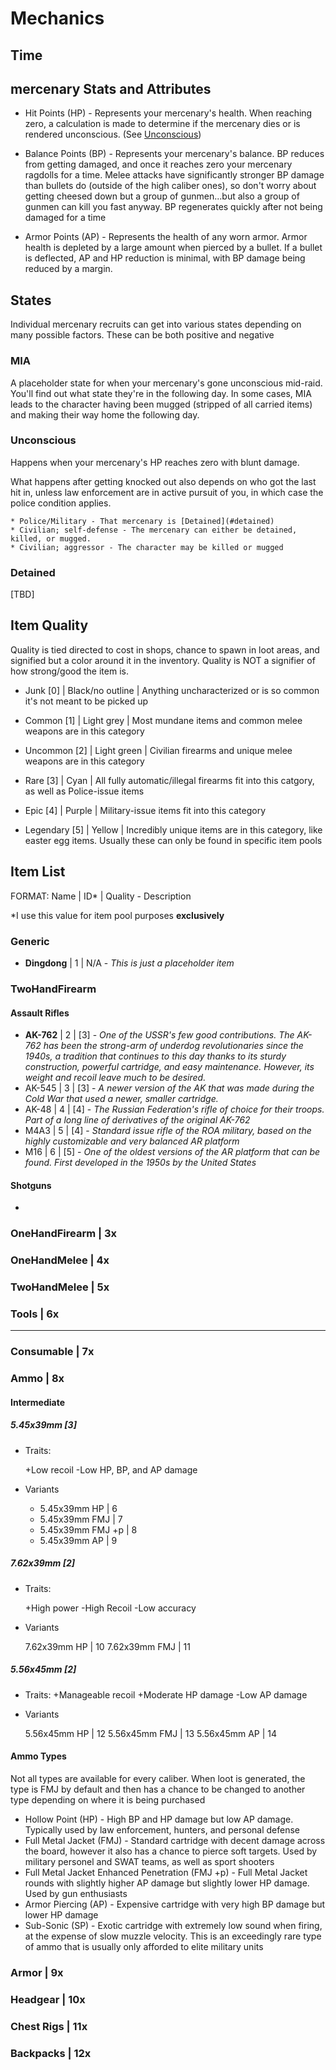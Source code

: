 # Mechanics

## Time

## mercenary Stats and Attributes

* Hit Points (HP) - Represents your mercenary's health. When reaching zero, a calculation is made to determine if the mercenary dies or is rendered unconscious. (See [Unconscious](#unconscious))

* Balance Points (BP) - Represents your mercenary's balance. BP reduces from getting damaged, and once it reaches zero your mercenary ragdolls for a time. Melee attacks have significantly stronger BP damage than bullets do (outside of the high caliber ones), so don't worry about getting cheesed down but a group of gunmen...but also a group of gunmen can kill you fast anyway. BP regenerates quickly after not being damaged for a time

* Armor Points (AP) - Represents the health of any worn armor. Armor health is depleted by a large amount when pierced by a bullet. If a bullet is deflected, AP and HP reduction is minimal, with BP damage being reduced by a margin. 

## States

Individual mercenary recruits can get into various states depending on many possible factors. These can be both positive and negative

### MIA

A placeholder state for when your mercenary's gone unconscious mid-raid. You'll find out what state they're in the following day. In some cases, MIA leads to the character having been mugged (stripped of all carried items) and making their way home the following day.

### Unconscious

Happens when your mercenary's HP reaches zero with blunt damage.

What happens after getting knocked out also depends on who got the last hit in, unless law enforcement are in active pursuit of you, in which case the police condition applies.

    * Police/Military - That mercenary is [Detained](#detained)
    * Civilian; self-defense - The mercenary can either be detained, killed, or mugged.
    * Civilian; aggressor - The character may be killed or mugged

### Detained

[TBD]

## Item Quality

Quality is tied directed to cost in shops, chance to spawn in loot areas, and signified but a color around it in the inventory. Quality is NOT a signifier of how strong/good the item is.

* Junk [0] | Black/no outline | Anything uncharacterized or is so common it's not meant to be picked up

* Common [1] | Light grey | Most mundane items and common melee weapons are in this category

* Uncommon [2] | Light green | Civilian firearms and unique melee weapons are in this category

* Rare [3] | Cyan | All fully automatic/illegal firearms fit into this catgory, as well as Police-issue items

* Epic [4] | Purple | Military-issue items fit into this category

* Legendary [5] | Yellow | Incredibly unique items are in this category, like easter egg items. Usually these can only be found in specific item pools

## Item List

FORMAT: Name | ID* | Quality - Description

*I use this value for item pool purposes **exclusively**

### Generic

* **Dingdong** | 1 | N/A - *This is just a placeholder item*

### TwoHandFirearm

#### Assault Rifles

* **AK-762** | 2 | [3] - *One of the USSR's few good contributions. The AK-762 has been the strong-arm of underdog revolutionaries since the 1940s, a tradition that continues to this day thanks to its sturdy construction, powerful cartridge, and easy maintenance. However, its weight and recoil leave much to be desired.*
* AK-545 | 3 | [3] - *A newer version of the AK that was made during the Cold War that used a newer, smaller cartridge.*
* AK-48 | 4 | [4] - *The Russian Federation's rifle of choice for their troops. Part of a long line of derivatives of the original AK-762*
* M4A3 | 5 | [4] - *Standard issue rifle of the ROA military, based on the highly customizable and very balanced AR platform*
* M16 | 6 | [5] - *One of the oldest versions of the AR platform that can be found. First developed in the 1950s by the United States*

#### Shotguns

*

### OneHandFirearm | 3x

### OneHandMelee | 4x

### TwoHandMelee | 5x

### Tools | 6x

----------------------------------

### Consumable | 7x

### Ammo | 8x

#### Intermediate

##### 5.45x39mm [3]

* Traits:

    +Low recoil
    -Low HP, BP, and AP damage

* Variants

    * 5.45x39mm HP | 6
    * 5.45x39mm FMJ | 7
    * 5.45x39mm FMJ +p | 8
    * 5.45x39mm AP | 9

##### 7.62x39mm [2]

* Traits:

    +High power
    -High Recoil
    -Low accuracy

* Variants 

    7.62x39mm HP | 10
    7.62x39mm FMJ | 11

##### 5.56x45mm [2]

* Traits:
    +Manageable recoil
    +Moderate HP damage
    -Low AP damage

* Variants

    5.56x45mm HP | 12
    5.56x45mm FMJ | 13
    5.56x45mm AP | 14

#### Ammo Types

Not all types are available for every caliber. When loot is generated, the type is FMJ by default and then has a chance to be changed to another type depending on where it is being purchased

* Hollow Point (HP) - High BP and HP damage but low AP damage. Typically used by law enforcement, hunters, and personal defense
* Full Metal Jacket (FMJ) - Standard cartridge with decent damage across the board, however it also has a chance to pierce soft targets. Used by military personel and SWAT teams, as well as sport shooters
* Full Metal Jacket Enhanced Penetration (FMJ +p) - Full Metal Jacket rounds with slightly higher AP damage but slightly lower HP damage. Used by gun enthusiasts 
* Armor Piercing (AP) - Expensive cartridge with very high BP damage but lower HP damage
* Sub-Sonic (SP) - Exotic cartridge with extremely low sound when firing, at the expense of slow muzzle velocity. This is an exceedingly rare type of ammo that is usually only afforded to elite military units

### Armor | 9x

### Headgear | 10x

### Chest Rigs | 11x

### Backpacks | 12x

